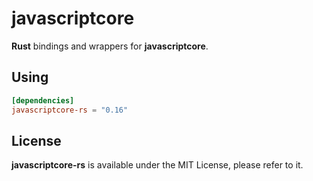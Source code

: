 # javascriptcore

**Rust** bindings and wrappers for **javascriptcore**.

## Using

```toml
[dependencies]
javascriptcore-rs = "0.16"
```

## License

**javascriptcore-rs** is available under the MIT License, please refer to it.
